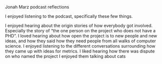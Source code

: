 Jonah Marz podcast reflections

I enjoyed listening to the podcast, specifically these few things.

I enjoyed hearing about the origin stories of how everybody got involved. Especially the story of “the one person on the project who does not have a PHD”. 
I loved hearing about how open the project is to new people and new ideas, and how they said how they need people from all walks of computer science. 
I enjoyed listening to the different conversations surrounding how they came up with ideas for metrics. 
I liked hearing how there was dispute on who named the project
I enjoyed them talking about cats
